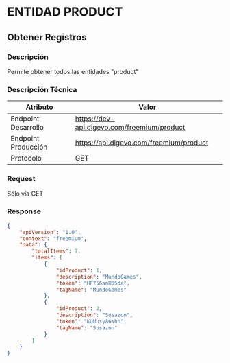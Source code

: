 # ENTIDAD PRODUCT

## Obtener Registros

### Descripción

Permite obtener todos las entidades "product"

### Descripción Técnica

| Atributo            | Valor                                             |
|---------------------|---------------------------------------------------|
| Endpoint Desarrollo | https://dev-api.digevo.com/freemium/product |
| Endpoint Producción | https://api.digevo.com/freemium/product     |
| Protocolo           | GET                                               |

### Request

Sólo vía GET

### Response

```json
{
    "apiVersion": "1.0",
    "context": "freemium",
    "data": {
        "totalItems": 7,
        "items": [
            {
                "idProduct": 1,
                "description": "MundoGames",
                "token": "HF756anHDSda",
                "tagName": "MundoGames"
            },
            {
                "idProduct": 2,
                "description": "Susazon",
                "token": "KUUusy86shh",
                "tagName": "Susazon"
            }
        ]
    }
}
```